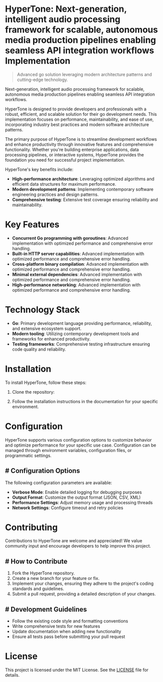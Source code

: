 <!-- fallback_HyperTone_20250802205217_24186 -->

# HyperTone: Next-generation, intelligent audio processing framework for scalable, autonomous media production pipelines enabling seamless API integration workflows Implementation
> Advanced go solution leveraging modern architecture patterns and cutting-edge technology.

Next-generation, intelligent audio processing framework for scalable, autonomous media production pipelines enabling seamless API integration workflows.

HyperTone is designed to provide developers and professionals with a robust, efficient, and scalable solution for their go development needs. This implementation focuses on performance, maintainability, and ease of use, incorporating industry best practices and modern software architecture patterns.

The primary purpose of HyperTone is to streamline development workflows and enhance productivity through innovative features and comprehensive functionality. Whether you're building enterprise applications, data processing pipelines, or interactive systems, HyperTone provides the foundation you need for successful project implementation.

HyperTone's key benefits include:

* **High-performance architecture**: Leveraging optimized algorithms and efficient data structures for maximum performance.
* **Modern development patterns**: Implementing contemporary software engineering practices and design patterns.
* **Comprehensive testing**: Extensive test coverage ensuring reliability and maintainability.

# Key Features

* **Concurrent Go programming with goroutines**: Advanced implementation with optimized performance and comprehensive error handling.
* **Built-in HTTP server capabilities**: Advanced implementation with optimized performance and comprehensive error handling.
* **Cross-platform binary compilation**: Advanced implementation with optimized performance and comprehensive error handling.
* **Minimal external dependencies**: Advanced implementation with optimized performance and comprehensive error handling.
* **High-performance networking**: Advanced implementation with optimized performance and comprehensive error handling.

# Technology Stack

* **Go**: Primary development language providing performance, reliability, and extensive ecosystem support.
* **Modern tooling**: Utilizing contemporary development tools and frameworks for enhanced productivity.
* **Testing frameworks**: Comprehensive testing infrastructure ensuring code quality and reliability.

# Installation

To install HyperTone, follow these steps:

1. Clone the repository:


2. Follow the installation instructions in the documentation for your specific environment.

# Configuration

HyperTone supports various configuration options to customize behavior and optimize performance for your specific use case. Configuration can be managed through environment variables, configuration files, or programmatic settings.

## # Configuration Options

The following configuration parameters are available:

* **Verbose Mode**: Enable detailed logging for debugging purposes
* **Output Format**: Customize the output format (JSON, CSV, XML)
* **Performance Settings**: Adjust memory usage and processing threads
* **Network Settings**: Configure timeout and retry policies

# Contributing

Contributions to HyperTone are welcome and appreciated! We value community input and encourage developers to help improve this project.

## # How to Contribute

1. Fork the HyperTone repository.
2. Create a new branch for your feature or fix.
3. Implement your changes, ensuring they adhere to the project's coding standards and guidelines.
4. Submit a pull request, providing a detailed description of your changes.

## # Development Guidelines

* Follow the existing code style and formatting conventions
* Write comprehensive tests for new features
* Update documentation when adding new functionality
* Ensure all tests pass before submitting your pull request

# License

This project is licensed under the MIT License. See the [LICENSE](https://github.com/ludo53/HyperTone/blob/main/LICENSE) file for details.
